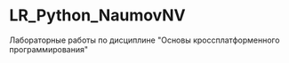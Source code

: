 # LR_Python_NaumovNV
Лабораторные работы по дисциплине "Основы кроссплатформенного программирования"
